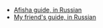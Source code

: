 * [Afisha guide, in Russian](https://daily.afisha.ru/eating/6547-vse-dorogi-vedut-v-rim-gastromarshrut-po-stolice-italii/)
* [My friend's guide, in Russian](https://docs.google.com/document/d/1FpYUAGrgf17G0-kpEAaL1g6N9HquL7QWP7ExdfuqyOI/edit?usp=sharing)
